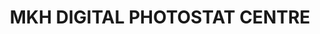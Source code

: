 ---
title: "MKH  DIGITAL PHOTOSTAT CENTRE"
url: /kasaragod/mkh-digital-photostat-centre/
shop: Allgemein
---